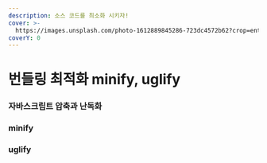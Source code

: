 ```yaml
---
description: 소스 코드를 최소화 시키자!
cover: >-
  https://images.unsplash.com/photo-1612889845286-723dc4572b62?crop=entropy&cs=srgb&fm=jpg&ixid=M3wxOTcwMjR8MHwxfHNlYXJjaHw4fHx6aXB8ZW58MHx8fHwxNzIxMTA3Njc4fDA&ixlib=rb-4.0.3&q=85
coverY: 0
---
```


# 번들링 최적화 minify, uglify

### 자바스크립트 압축과 난독화





### minify







### uglify



